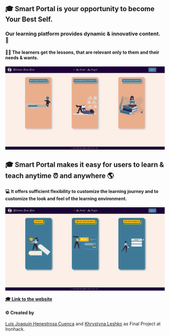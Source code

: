 ## &#127891; Smart Portal is your opportunity to become Your Best Self.

### Our learning platform provides dynamic & innovative content. &#128214;

#### &#128104;&#8205;&#127891; The learners get the lessons, that are relevant only to them and their needs & wants.

![portalPage](/src/img/portal-img-readme.png)

## &#127891; Smart Portal makes it easy for users to learn & teach anytime &#9200; and anywhere &#127758;

#### &#128187; It offers sufficient flexibility to customize the learning journey and to customize the look and feel of the learning environment.

![portalExample](/src/img/readme-img2.png)

**[ &#127891; Link to the website](https://smart-portal.netlify.app/)**

#### :copyright: Created by

[Luis Joaquín Henestrosa Cuenca](https://github.com/luisjhc)
and
[Khrystyna Leshko](https://github.com/KhrystynaLeshko)
as Final Project at Ironhack.
